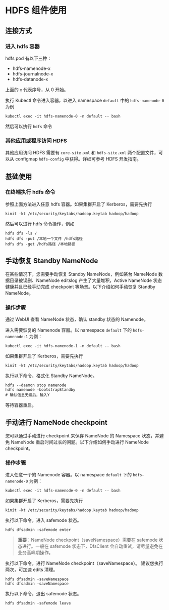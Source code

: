 # HDFS 组件使用

## 连接方式

### 进入 hdfs 容器

hdfs pod 有以下三种：

- hdfs-namenode-x
- hdfs-journalnode-x
- hdfs-datanode-x

上面的 `x` 代表序号，从 0 开始。

执行 Kubectl 命令进入容器，以进入 namespace `default` 中的 `hdfs-namenode-0` 为例

```shell
kubectl exec -it hdfs-namenode-0 -n default -- bash
```

然后可以执行 `hdfs` 命令

### 其他应用或程序访问 HDFS

其他应用访问 HDFS 需要有 `core-site.xml` 和 `hdfs-site.xml` 两个配置文件，可以从 configmap `hdfs-config` 中获得。详细可参考 HDFS 开发指南。

## 基础使用

### 在终端执行 hdfs 命令

参照上面方法进入任意 hdfs 容器。如果集群开启了 Kerberos，需要先执行

```shell
kinit -kt /etc/security/keytabs/hadoop.keytab hadoop/hadoop
```

然后可以进行 hdfs 命令操作，例如

```shell
hdfs dfs -ls /
hdfs dfs -put /本地一个文件 /hdfs路径
hdfs dfs -get /hdfs路径 /本地路径
```

## 手动恢复 Standby NameNode

在某些情况下，您需要手动恢复 Standby NameNode，例如某台 NameNode 数据目录被误删、NameNode editslog 产生了大量堆积，Active NameNode 状态健康并且已经手动完成 checkpoint 等场景。以下介绍如何手动恢复 Standby NameNode。

### 操作步骤

通过 WebUI 查看 NameNode 状态，确认 standby 状态的 Namenode。

进入需要恢复的 Namenode 容器。以 namespace `default` 下的 `hdfs-namenode-1` 为例：

```shell
kubectl exec -it hdfs-namenode-1 -n default -- bash
```

如果集群开启了 Kerberos，需要先执行

```shell
kinit -kt /etc/security/keytabs/hadoop.keytab hadoop/hadoop
```

执行以下命令，格式化 Standby NameNode。

```shell
hdfs --daemon stop namenode
hdfs namenode -bootstrapStandby
# 确认信息无误后，输入Y
```

等待容器重启。

## 手动进行 NameNode checkpoint

您可以通过手动进行 checkpoint 来保存 NameNode 的 Namespace 状态，并避免 NameNode 重启时间过长的问题。以下介绍如何手动进行 NameNode checkpoint。

### 操作步骤

进入任意一个的 Namenode 容器。以 namespace `default` 下的 `hdfs-namenode-0` 为例：

```shell
kubectl exec -it hdfs-namenode-0 -n default -- bash
```

如果集群开启了 Kerberos，需要先执行

```shell
kinit -kt /etc/security/keytabs/hadoop.keytab hadoop/hadoop
```

执行以下命令，进入 safemode 状态。

```shell
hdfs dfsadmin -safemode enter
```

> **重要**：NameNode checkpoint（saveNamespace）需要在 safemode 状态进行。一般在 safemode 状态下，DfsClient 会自动重试，请尽量避免在业务高峰期操作。

执行以下命令，进行 NameNode checkpoint（saveNamespace）。
建议您执行两次，可加速 edits 清理。

```shell
hdfs dfsadmin -saveNamespace
hdfs dfsadmin -saveNamespace
```

执行以下命令，退出 safemode 状态。

```shell
hdfs dfsadmin -safemode leave
```
